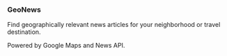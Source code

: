 ### GeoNews 

Find geographically relevant news articles for your neighborhood or travel destination.

Powered by Google Maps and News API.